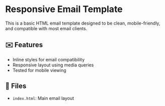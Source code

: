 # Responsive Email Template

This is a basic HTML email template designed to be clean, mobile-friendly, and compatible with most email clients.

## ✉️ Features
- Inline styles for email compatibility
- Responsive layout using media queries
- Tested for mobile viewing

## 📁 Files
- `index.html`: Main email layout